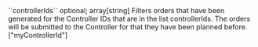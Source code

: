 <tr><td style="padding-left:20px;">``controllerIds``</td>
	
<td>optional; array[string]</td>
	
<td>Filters orders that have been generated for the Controller IDs that are in the list controllerIds. The orders will be submitted to the Controller for that they have been planned before.

</td>


<td> ["myControllerId"]</td>
<td></td></tr>
